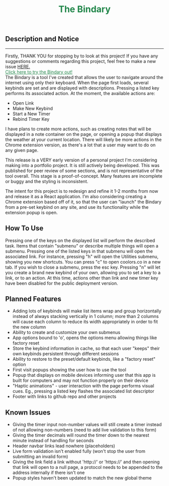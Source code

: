 <h1 
style="
    color: #23874b;
    text-align: center;
">
The Bindary</h1>
<br>

<h2>Description and Notice</h2>
<hr>
<p>
    Firstly, THANK YOU for stopping by to look at this project! If you have any suggestions or comments regarding this project, feel free to make a new issue <a href="https://github.com/israphial/bindary/issues">HERE.</a>
    <a style="display: block; color: #23874b;" href="https://israphial.github.io/bindary/">Click here to try the Bindary out!</a>
    The Bindary is a tool I've created that allows the user to navigate around the internet using only their keyboard. When the page first loads, several keybinds are set and are displayed with descriptions. Pressing a listed key performs its associated action. At the moment, the available actions are:
    <ul>
        <li>Open Link</li>
        <li>Make New Keybind</li>
        <li>Start a New Timer</li>
        <li>Rebind Timer Key</li>
    </ul>
    I have plans to create more actions, such as creating notes that will be displayed in a note container on the page, or opening a popup that displays the weather at your current location. There will likely be more actions in the Chrome extension version, as there's a lot that a user may want to do on any given page. 
</p>

<p>
    This release is a VERY early version of a personal project I'm considering making into a portfolio project. It is still actively being developed.
    This was published for peer review of some sections, and is not representative of the tool overall. 
    This stage is a proof-of-concept. Many features are incomplete or buggy and the styling is inconsistent. 
</p>

<p>
    The intent for this project is to redesign and refine it 1-2 months from now and release it as a React application.
    I'm also considering creating a Chrome extension based off of it, so that the user can "launch" the Bindary from a pre-set keybind on any site, and use its functionality while the extension popup is open. 
</p>

<h2>How To Use</h2>

<p>
    Pressing one of the keys on the displayed list will perform the described task. 
    Items that contain "submenu" or describe multiple things will open a submenu. Pressing one of the listed keys in that submenu will open the associated link. For instance, pressing "h" will open the Utilities submenu, showing you new shortcuts. You can press "c" to open coolors.co in a new tab. If you wish to close a submenu, press the esc key. 
    Pressing "n" will let you create a brand new keybind of your own, allowing you to set a key to a link, or to an action. At this time, actions other than link and new timer key have been disabled for the public deployment version. 
</p>

<h2>Planned Features</h2>
<ul>
    <li>Adding lots of keybinds will make list items wrap and group horizontally instead of always stacking vertically in 1 column; more than 2 columns will cause each column to reduce its width appropriately in order to fit the new column</li>
    <li>Ability to create and customize your own submenus</li>
    <li>App options bound to 'o', opens the options menu allowing things like factory reset</li>
    <li>Store the keybind information in cache, so that each user "keeps" their own keybinds persistent through different sessions</li>
    <li>Ability to restore to the preset/default keybinds, like a "factory reset" option</li>
    <li>First visit popups showing the user how to use the tool</li>
    <li>Popup that displays on mobile devices informing user that this app is built for computers and may not function properly on their device</li>
    <li>"Haptic animations" - user interaction with the page performs visual cues. Eg., pressing a listed key flashes the associated list descriptor</li>
    <li>Footer with links to github repo and other projects</li>
</ul>

<h2>Known Issues</h2>
    <ul>
        <li>Giving the timer input non-number values will still create a timer instead of not allowing non-numbers (need to add live validation to this form)</li>
        <li>Giving the timer decimals will round the timer down to the nearest minute instead of handling for seconds</li>
        <li>Header navbar links lead nowhere (placeholders)</li>
        <li>Live form validation isn't enabled fully (won't stop the user from submitting an invalid form)</li>
        <li>Giving the link field a link without 'http://' or 'https://' and then opening that link will open to a null page, a protocol needs to be appended to the address internally if there isn't one</li>
        <li>Popup styles haven't been updated to match the new global theme</li>
    </ul>
